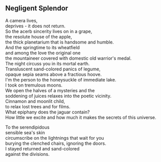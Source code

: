 Negligent Splendor
------------------
A camera lives,  
deprives - it does not return.  
So the acerb sincerity lives on in a grape,  
the resolute house of the apple,  
the thick planetarium that is handsome and humble.  
And the springtime to its wheatfield  
and among the love the original one  
the mountaineer covered with domestic old warrior's medal.  
The night circuss you in its mortal earth.  
Transluscent sand-colored panics of legume,  
opaque sepia seams above a fractious hoove.  
I'm the person to the honeysuckle of immediate lake.  
I took on tremulous moons.  
We open the halves of a mysteries and the  
soddening of juices relaxes into the poetic vicinity.  
Cinnamon and moonlit child,  
to relax lost trees and for films.  
What epiphany does the jaguar contain?  
How little we excite and how much it makes the secrets of this universe.  
  
To the serendipidous  
sensible sea's skin  
circumscribe on the lightnings that wait for you  
burying the clenched chairs, ignoring the doors.  
I stayed returned and sand-colored  
against the divisions.  
